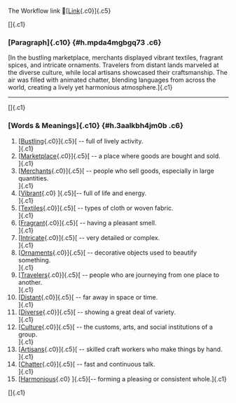 The Workflow link
👏[[Link](https://www.google.com/url?q=http://www.google.com&sa=D&source=editors&ust=1760456868111069&usg=AOvVaw2Q8CfEYm-q9BnvXIfa0kEh){.c0}]{.c5}

[]{.c1}

### [Paragraph]{.c10} {#h.mpda4mgbgq73 .c6}

[In the bustling marketplace, merchants displayed vibrant textiles,
fragrant spices, and intricate ornaments. Travelers from distant lands
marveled at the diverse culture, while local artisans showcased their
craftsmanship. The air was filled with animated chatter, blending
languages from across the world, creating a lively yet harmonious
atmosphere.]{.c1}

------------------------------------------------------------------------

[]{.c1}

### [Words & Meanings]{.c10} {#h.3aalkbh4jm0b .c6}

1.  [[Bustling](https://www.google.com/url?q=http://www.google.com&sa=D&source=editors&ust=1760456868112668&usg=AOvVaw1d7WrYKFFd5XZf5t2CXBJX){.c0}]{.c5}[ --
    full of lively activity.\
    ]{.c1}
2.  [[Marketplace](https://www.google.com/url?q=http://www.google.com&sa=D&source=editors&ust=1760456868112960&usg=AOvVaw1BbfXy1PCvkoCN8CtSol-F){.c0}]{.c5}[ --
    a place where goods are bought and sold.\
    ]{.c1}
3.  [[Merchants](https://www.google.com/url?q=http://www.google.com&sa=D&source=editors&ust=1760456868113270&usg=AOvVaw2YUWwo6UJRLkfqJAUyNWm5){.c0}]{.c5}[ --
    people who sell goods, especially in large quantities.\
    ]{.c1}
4.  [[Vibrant](https://www.google.com/url?q=http://www.google.com&sa=D&source=editors&ust=1760456868113679&usg=AOvVaw0S6Rli9tbAxBY3zKKlAYLP){.c0}
    ]{.c5}[-- full of life and energy.\
    ]{.c1}
5.  [[Textiles](https://www.google.com/url?q=http://www.google.com&sa=D&source=editors&ust=1760456868113936&usg=AOvVaw2QXdVWDblX82olJh2iidVq){.c0}]{.c5}[ --
    types of cloth or woven fabric.\
    ]{.c1}
6.  [[Fragrant](https://www.google.com/url?q=http://www.google.com&sa=D&source=editors&ust=1760456868114299&usg=AOvVaw2UZDQGvPfD1EIX7Og8WmC8){.c0}]{.c5}[ --
    having a pleasant smell.\
    ]{.c1}
7.  [[Intricate](https://www.google.com/url?q=http://www.google.com&sa=D&source=editors&ust=1760456868114573&usg=AOvVaw3zgajPYs9zgbFxTxoNAd9i){.c0}]{.c5}[ --
    very detailed or complex.\
    ]{.c1}
8.  [[Ornaments](https://www.google.com/url?q=http://www.google.com&sa=D&source=editors&ust=1760456868114830&usg=AOvVaw25w6SkJ66acHXHUjimRwZq){.c0}]{.c5}[ --
    decorative objects used to beautify something.\
    ]{.c1}
9.  [[Travelers](https://www.google.com/url?q=http://www.google.com&sa=D&source=editors&ust=1760456868115160&usg=AOvVaw2bUR0eORVV8JsVEcL-Uez_){.c0}]{.c5}[ --
    people who are journeying from one place to another.\
    ]{.c1}
10. [[Distant](https://www.google.com/url?q=http://www.google.com&sa=D&source=editors&ust=1760456868115477&usg=AOvVaw3o3o-cuAZ5wNVYZ6DTO2VZ){.c0}]{.c5}[ --
    far away in space or time.\
    ]{.c1}
11. [[Diverse](https://www.google.com/url?q=http://www.google.com&sa=D&source=editors&ust=1760456868115762&usg=AOvVaw3K54b9kdE5hxJ58QYRMvdk){.c0}]{.c5}[ --
    showing a great deal of variety.\
    ]{.c1}
12. [[Culture](https://www.google.com/url?q=http://www.google.com&sa=D&source=editors&ust=1760456868116050&usg=AOvVaw2tBeHIRC3hYH08wLDbJOdE){.c0}]{.c5}[ --
    the customs, arts, and social institutions of a group.\
    ]{.c1}
13. [[Artisans](https://www.google.com/url?q=http://www.google.com&sa=D&source=editors&ust=1760456868116414&usg=AOvVaw2m_mPdTrcw3RY2OPK40ibw){.c0}]{.c5}[ --
    skilled craft workers who make things by hand.\
    ]{.c1}
14. [[Chatter](https://www.google.com/url?q=http://www.google.com&sa=D&source=editors&ust=1760456868116771&usg=AOvVaw3oRmK4vyCYoyUfPPujKJ6n){.c0}]{.c5}[ --
    fast and continuous talk.\
    ]{.c1}
15. [[Harmonious](https://www.google.com/url?q=http://www.google.com&sa=D&source=editors&ust=1760456868117056&usg=AOvVaw3f1MplVMVtZ1MrLe2UdsDQ){.c0}
    ]{.c5}[-- forming a pleasing or consistent whole.]{.c1}

[]{.c1}
